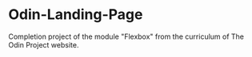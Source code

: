 # Odin-Landing-Page
Completion project of the module "Flexbox" from the curriculum of The Odin Project website.
